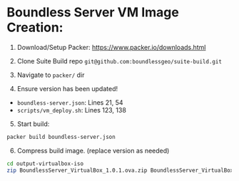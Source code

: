 # Boundless Server VM Image Creation:

1. Download/Setup Packer: https://www.packer.io/downloads.html  

2. Clone Suite Build repo `git@github.com:boundlessgeo/suite-build.git`

3. Navigate to `packer/` dir  

4. Ensure version has been updated!  
  * `boundless-server.json`: Lines 21, 54  
  * `scripts/vm_deploy.sh`: Lines 123, 138  

5. Start build:

```bash
packer build boundless-server.json
```

6. Compress build image. (replace version as needed)

```bash
cd output-virtualbox-iso
zip BoundlessServer_VirtualBox_1.0.1.ova.zip BoundlessServer_VirtualBox_1.0.1.ova
```

